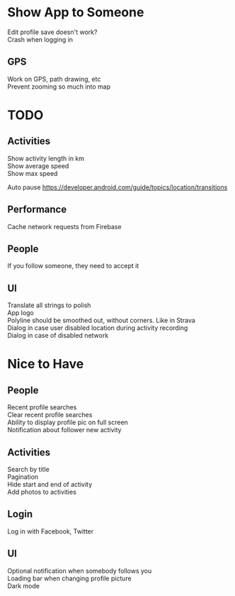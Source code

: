 # Show App to Someone

Edit profile save doesn't work?  
Crash when logging in

## GPS

Work on GPS, path drawing, etc  
Prevent zooming so much into map

# TODO

## Activities

Show activity length in km  
Show average speed  
Show max speed

Auto pause
https://developer.android.com/guide/topics/location/transitions

## Performance

Cache network requests from Firebase

## People

If you follow someone, they need to accept it

## UI

Translate all strings to polish  
App logo  
Polyline should be smoothed out, without corners. Like in Strava   
Dialog in case user disabled location during activity recording  
Dialog in case of disabled network

# Nice to Have

## People

Recent profile searches  
Clear recent profile searches  
Ability to display profile pic on full screen  
Notification about follower new activity

## Activities

Search by title  
Pagination  
Hide start and end of activity  
Add photos to activities

## Login

Log in with Facebook, Twitter

## UI

Optional notification when somebody follows you  
Loading bar when changing profile picture  
Dark mode
